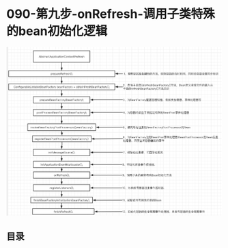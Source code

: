 # 090-第九步-onRefresh-调用子类特殊的bean初始化逻辑

![image-20201007151953236](../../assets/image-20201007151953236.png)

## 目录

